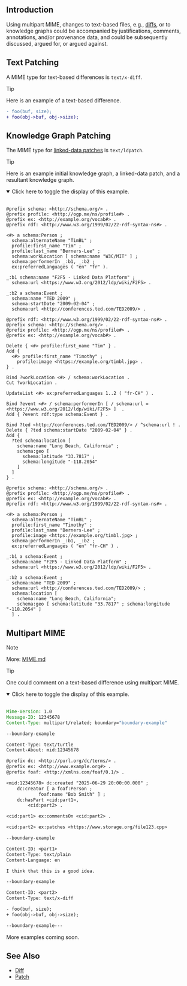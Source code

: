 ## Introduction

Using multipart MIME, changes to text-based files, e.g., [diffs](https://en.wikipedia.org/wiki/Diff), or to knowledge graphs could be accompanied by justifications, comments, annotations, and/or provenance data, and could be subsequently discussed, argued for, or argued against.

## Text Patching

A MIME type for text-based differences is `text/x-diff`.

> [!TIP]
> Here is an example of a text-based difference.
> ```diff
> - foo(buf, size);
> + foo(obj->buf, obj->size);
> ```

## Knowledge Graph Patching

The MIME type for [linked-data patches](https://www.w3.org/TR/ldpatch/) is `text/ldpatch`.

> [!TIP]
> Here is an example initial knowledge graph, a linked-data patch, and a resultant knowledge graph.
>
> <details open>
> <summary>Click here to toggle the display of this example.</summary>
> <br>
> 
> ```turtle
> @prefix schema: <http://schema.org/> .
> @prefix profile: <http://ogp.me/ns/profile#> .
> @prefix ex: <http://example.org/vocab#> .
> @prefix rdf: <http://www.w3.org/1999/02/22-rdf-syntax-ns#> .
> 
> <#> a schema:Person ;
>   schema:alternateName "TimBL" ;
>   profile:first_name "Tim" ;
>   profile:last_name "Berners-Lee" ;
>   schema:workLocation [ schema:name "W3C/MIT" ] ;
>   schema:performerIn _:b1, _:b2 ;
>   ex:preferredLanguages ( "en" "fr" ).
> 
> _:b1 schema:name "F2F5 - Linked Data Platform" ;
>   schema:url <https://www.w3.org/2012/ldp/wiki/F2F5> .
> 
> _:b2 a schema:Event ;
>   schema:name "TED 2009" ;
>   schema:startDate "2009-02-04" ;
>   schema:url <http://conferences.ted.com/TED2009/> .
> ```
> ```turtle
> @prefix rdf: <http://www.w3.org/1999/02/22-rdf-syntax-ns#> .
> @prefix schema: <http://schema.org/> .
> @prefix profile: <http://ogp.me/ns/profile#> .
> @prefix ex: <http://example.org/vocab#> .
> 
> Delete { <#> profile:first_name "Tim" } .
> Add {
>   <#> profile:first_name "Timothy" ;
>     profile:image <https://example.org/timbl.jpg> .
> } .
> 
> Bind ?workLocation <#> / schema:workLocation .
> Cut ?workLocation .
> 
> UpdateList <#> ex:preferredLanguages 1..2 ( "fr-CH" ) .
> 
> Bind ?event <#> / schema:performerIn [ / schema:url = <https://www.w3.org/2012/ldp/wiki/F2F5> ]  .
> Add { ?event rdf:type schema:Event } .
> 
> Bind ?ted <http://conferences.ted.com/TED2009/> / ^schema:url ! .
> Delete { ?ted schema:startDate "2009-02-04" } .
> Add {
>   ?ted schema:location [
>     schema:name "Long Beach, California" ;
>     schema:geo [
>       schema:latitude "33.7817" ;
>       schema:longitude "-118.2054"
>     ]
>   ]
> } .
> ```
> ```turtle
> @prefix schema: <http://schema.org/> .
> @prefix profile: <http://ogp.me/ns/profile#> .
> @prefix ex: <http://example.org/vocab#> .
> @prefix rdf: <http://www.w3.org/1999/02/22-rdf-syntax-ns#> .
> 
> <#> a schema:Person ;
>   schema:alternateName "TimBL" ;
>   profile:first_name "Timothy" ;
>   profile:last_name "Berners-Lee" ;
>   profile:image <https://example.org/timbl.jpg> ;
>   schema:performerIn _:b1, _:b2 ;
>   ex:preferredLanguages ( "en" "fr-CH" ) .
> 
> _:b1 a schema:Event ;
>   schema:name "F2F5 - Linked Data Platform" ;
>   schema:url <https://www.w3.org/2012/ldp/wiki/F2F5> .
> 
> _:b2 a schema:Event ;
>   schema:name "TED 2009" ;
>   schema:url <http://conferences.ted.com/TED2009/> ;
>   schema:location [
>     schema:name "Long Beach, California";
>     schema:geo [ schema:latitude "33.7817" ; schema:longitude "-118.2054" ]
>   ] .
> ```

## Multipart MIME
> [!NOTE]
> More: [MIME.md](MIME.md)

> [!TIP]
> One could comment on a text-based difference using multipart MIME.
> 
> <details open>
> <summary>Click here to toggle the display of this example.</summary>
> <br>
> 
> ```email
> Mime-Version: 1.0
> Message-ID: 12345678
> Content-Type: multipart/related; boundary="boundary-example"
> 
> --boundary-example
> 
> Content-Type: text/turtle
> Content-About: mid:12345678
> 
> @prefix dc: <http://purl.org/dc/terms/> .
> @prefix ex: <http://www.example.org#> .
> @prefix foaf: <http://xmlns.com/foaf/0.1/> .
> 
> <mid:12345678> dc:created "2025-06-29 20:00:00.000" ;
>     dc:creator [ a foaf:Person ;
>             foaf:name "Bob Smith" ] ;
>     dc:hasPart <cid:part1>,
>         <cid:part2> .
> 
> <cid:part1> ex:commentsOn <cid:part2> .
>
> <cid:part2> ex:patches <https://www.storage.org/file123.cpp>
> 
> --boundary-example
> 
> Content-ID: <part1>
> Content-Type: text/plain
> Content-Language: en
> 
> I think that this is a good idea.
> 
> --boundary-example
> 
> Content-ID: <part2>
> Content-Type: text/x-diff
> 
> - foo(buf, size);
> + foo(obj->buf, obj->size);
> 
> --boundary-example---
> ```
> </details>

More examples coming soon.

## See Also

* [Diff](https://en.wikipedia.org/wiki/Diff)
* [Patch](https://en.wikipedia.org/wiki/Patch_(computing))
